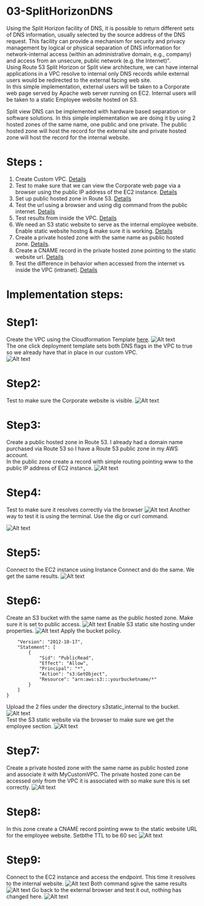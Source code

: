 # 03-SplitHorizonDNS
Using the Split Horizon facility of DNS, it is possible to return different sets of DNS information, usually selected by the source address of the DNS request. This facility can provide a mechanism for security and privacy management by logical or physical separation of DNS information for network-internal access (within an administrative domain, e.g., company) and access from an unsecure, public network (e.g. the Internet)".  
Using Route 53 Split Horizon or Split view architecture, we can have internal applications in a VPC resolve to internal only DNS records while external users would be redirected to the external facing web site.  
In this simple implementation, external users will be taken to a Corporate web page served by Apache web server running on EC2. Internal users will be taken to a static Employee website hosted on S3.  

Split view DNS can be implemented with hardware based separation or software solutions. In this simple implementation we are doing it by using 2 hosted zones of the same name, one public and one private. The public hosted zone will host the record for the external site and private hosted zone will host the record for the internal website.
 
# Steps : 
1. Create Custom VPC.  [Details](#Step1)
2. Test to make sure that we can view the Corporate web page via a browser using the public IP address of the EC2 instance. [Details](#Step2)
3. Set up public hosted zone in Route 53. [Details](#Step3)
4. Test the url using a browser and using dig command from the public internet. [Details](#Step4)
5. Test results from inside the VPC. [Details](#Step5)
6. We need an S3 static website to serve as the internal employee website. Enable static website hostng & make sure it is working. [Details](#Step6)
7. Create a private hosted zone with the same name as public hosted zone. [Details](#Step7). 
8. Create a CNAME record in the private hosted zone pointing to the static website url. [Details](#Step8)
9. Test the difference in behavior when accessed from the internet vs inside the VPC (intranet). [Details](#Step9)


# Implementation steps:
# Step1:  
Create the VPC using the Cloudformation Template [here](../03-SplitHorizonDNS/files/01-SingleCustomVPCWithPublicSubnet.yml). 
![Alt text](../03-SplitHorizonDNS/images/Step1-CustomVPC.png)  
The one click deployment template sets both DNS flags in the VPC to true so we already have that in place in our custom VPC.  
![Alt text](../03-SplitHorizonDNS/images/Step1-EnableDNSSettings.png)  
# Step2: 
Test to make sure the Corporate website is visible. 
![Alt text](../03-SplitHorizonDNS/images/Step2.png)
# Step3:  
Create a public hosted zone in Route 53. I already had a domain name purchased via Route 53 so I have a Route 53 public zone in my AWS account.  
In the public zone create a record with simple routing pointing www to the public IP address of EC2 instance.
![Alt text](../03-SplitHorizonDNS/images/Step3.png)
# Step4: 
Test to make sure it resolves correctly via the browser
![Alt text](../03-SplitHorizonDNS/images/Step4-1.png)
Another way to test it is using the terminal. Use the dig or curl command. 

![Alt text](../03-SplitHorizonDNS/images/Step4.png)
# Step5: 
Connect to the EC2 instance using Instance Connect and do the same. We get the same results.
![Alt text](../03-SplitHorizonDNS/images/Step5.png)
# Step6: 
Create an S3 bucket with the same name as the public hosted zone. Make sure it is set to public access. 
![Alt text](../03-SplitHorizonDNS/images/Step5-S3BucketSettings.png)
Enable S3 static site hosting under properties.
![Alt text](../03-SplitHorizonDNS/images/Step5-enableStaticWebsite.png)
Apply the bucket policy. 
```{
    "Version": "2012-10-17",
    "Statement": [
        {
            "Sid": "PublicRead",
            "Effect": "Allow",
            "Principal": "*",
            "Action": "s3:GetObject",
            "Resource": "arn:aws:s3:::yourbucketname/*"
        }
    ]
}
```
Upload the 2 files under the directory s3static_internal to the bucket.
![Alt text](../03-SplitHorizonDNS/images/Step5-BucketUpload.png)  
Test the S3 static website via the browser to make sure we get the employee section.
![Alt text](../03-SplitHorizonDNS/images/Step8-StaticWebsite.png)
# Step7:   
Create a private hosted zone with the same name as public hosted zone and associate it with MyCustomVPC. 
The private hosted zone can be accessed only from the VPC it is associated with so make sure this is set correctly. 
![Alt text](../03-SplitHorizonDNS/images/Step8-privateHostedZone.png)
# Step8:  
In this zone create a CNAME record pointing www to the static website URL for the employee website. Setbthe TTL to be 60 sec
![Alt text](../03-SplitHorizonDNS/images/Step7-CNAMERecord.png)
# Step9:
Connect to the EC2 instance and access the endpoint. This time it resolves to the internal website. 
![Alt text](../03-SplitHorizonDNS/images/Step8-EC2AfterPrivateZone.png)
Both command sgive the same results
![Alt text](../03-SplitHorizonDNS/images/Step8-Ec2AfterPrivatezone2.png)
Go back to the external browser and test it out, nothing has changed here. 
![Alt text](../03-SplitHorizonDNS/images/Step9-Corporate.png)

